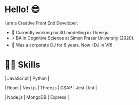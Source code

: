 # Hello! 😎

I am a Creative Front End Developer. 

- 🌱  Currently working on 3D modelling in Three.js.
- ⚡  BA in Cognitive Science at Simon Fraser University (2020).
- 💽  Was a corporate DJ for 6 years. Now I DJ in VR! 

# 🤹🏻 Skills 
| JavaScript | Python |

| React | Next.js | Three.js | GSAP | Jest | lint |

| Node.js | MongoDB | Express | 
